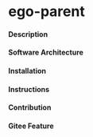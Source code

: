 # ego-parent

#### Description


#### Software Architecture


#### Installation


#### Instructions


#### Contribution


#### Gitee Feature

